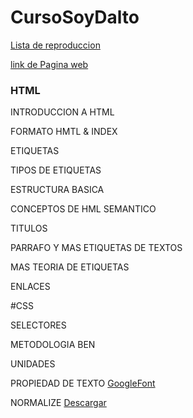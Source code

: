 # CursoSoyDalto
[Lista de reproduccion](https://www.youtube.com/watch?v=kN1XP-Bef7w&amp;list=PLE8uP447fYpgOwKgbypiCGSz7veY2MLGb)

[link de Pagina web](https://naomipoclava2021.github.io/naomiCursoSoyDalto.github.io/)
### HTML

INTRODUCCION A HTML

FORMATO HMTL & INDEX

ETIQUETAS

TIPOS DE ETIQUETAS

ESTRUCTURA BASICA

CONCEPTOS DE HML SEMANTICO

TITULOS

PARRAFO Y MAS ETIQUETAS DE TEXTOS

MAS TEORIA DE ETIQUETAS

ENLACES

#CSS

SELECTORES

METODOLOGIA BEN

UNIDADES 

PROPIEDAD DE TEXTO 
[GoogleFont](https://fonts.google.com/?preview.text=Titulo&preview.text_type=custom)

NORMALIZE
[Descargar](https://necolas.github.io/normalize.css/)

